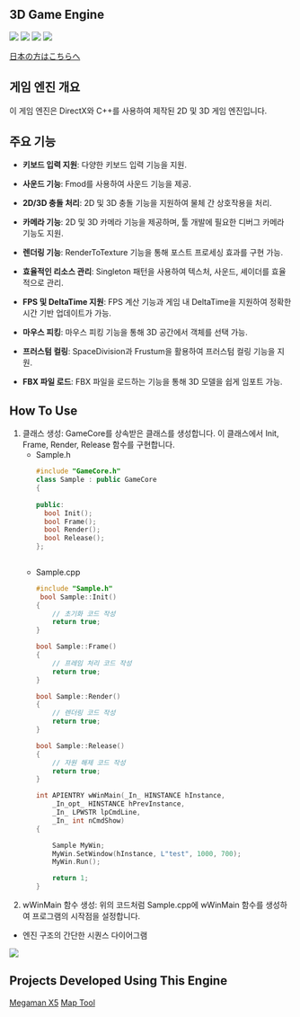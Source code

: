 ## 3D Game Engine

<img src ="https://img.shields.io/badge/Windows-0078D6?style=for-the-badge&logo=windows&logoColor=white"> <img src ="https://img.shields.io/badge/Direct_X-006600?style=for-the-badge&logo=directx&logoColor=black"> <img src ="https://img.shields.io/badge/c++-%2300599C.svg?style=for-the-badge&logo=c%2B%2B&logoColor=white"> <img src="https://img.shields.io/badge/fmod-000000?style=for-the-badge&logo=fmod&logoColor=white">

[日本の方はこちらへ](./README.JP.md)


## 게임 엔진 개요

이 게임 엔진은 DirectX와 C++를 사용하여 제작된 2D 및 3D 게임 엔진입니다.

## 주요 기능

- **키보드 입력 지원**: 다양한 키보드 입력 기능을 지원.
  
- **사운드 기능**: Fmod를 사용하여 사운드 기능을 제공.
  
- **2D/3D 충돌 처리**: 2D 및 3D 충돌 기능을 지원하여 물체 간 상호작용을 처리.
  
- **카메라 기능**: 2D 및 3D 카메라 기능을 제공하며, 툴 개발에 필요한 디버그 카메라 기능도 지원.
  
- **렌더링 기능**: RenderToTexture 기능을 통해 포스트 프로세싱 효과를 구현 가능.
  
- **효율적인 리소스 관리**: Singleton 패턴을 사용하여 텍스처, 사운드, 셰이더를 효율적으로 관리.
  
- **FPS 및 DeltaTime 지원**: FPS 계산 기능과 게임 내 DeltaTime을 지원하여 정확한 시간 기반 업데이트가 가능.
  
- **마우스 피킹**: 마우스 피킹 기능을 통해 3D 공간에서 객체를 선택 가능.
  
- **프러스텀 컬링**: SpaceDivision과 Frustum을 활용하여 프러스텀 컬링 기능을 지원.
  
- **FBX 파일 로드**: FBX 파일을 로드하는 기능을 통해 3D 모델을 쉽게 임포트 가능.

## How To Use

1. 클래스 생성: GameCore를 상속받은 클래스를 생성합니다. 이 클래스에서 Init, Frame, Render, Release 함수를 구현합니다.
	* Sample.h
	  ```cpp
	  #include "GameCore.h"
	  class Sample : public GameCore
	  {
	
	  public:
		bool Init();
		bool Frame();
		bool Render();
		bool Release();
	  };
  
	* Sample.cpp
   		```cpp
     	#include "Sample.h"
		 bool Sample::Init() 
		{
		    // 초기화 코드 작성
		    return true;
		}
		
		bool Sample::Frame()
		{
		    // 프레임 처리 코드 작성
		    return true;
		}
		
		bool Sample::Render() 
		{
		    // 렌더링 코드 작성
		    return true;
		}
		
		bool Sample::Release()
		{
		    // 자원 해제 코드 작성
		    return true;
		}
		
		int APIENTRY wWinMain(_In_ HINSTANCE hInstance,
		    _In_opt_ HINSTANCE hPrevInstance,
		    _In_ LPWSTR lpCmdLine,
		    _In_ int nCmdShow)
		{
	
		    Sample MyWin;
		    MyWin.SetWindow(hInstance, L"test", 1000, 700);
		    MyWin.Run();
		
		    return 1;
		}

2. wWinMain 함수 생성: 위의 코드처럼 Sample.cpp에 wWinMain 함수를 생성하여 프로그램의 시작점을 설정합니다.

* 엔진 구조의 간단한 시퀀스 다이어그램
  
<img src ="https://github.com/user-attachments/assets/4a8e8dbf-0bff-422c-be88-7059ea0b83e7">

## Projects Developed Using This Engine

[Megaman X5](https://github.com/HongSongUi/RockMan) [Map Tool](https://github.com/HongSongUi/MapTool)

